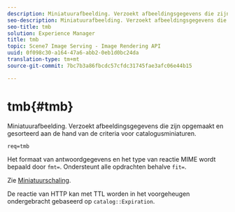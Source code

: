 ```yaml
---
description: Miniatuurafbeelding. Verzoekt afbeeldingsgegevens die zijn opgemaakt en gesorteerd aan de hand van de criteria voor catalogusminiaturen.
seo-description: Miniatuurafbeelding. Verzoekt afbeeldingsgegevens die zijn opgemaakt en gesorteerd aan de hand van de criteria voor catalogusminiaturen.
seo-title: tmb
solution: Experience Manager
title: tmb
topic: Scene7 Image Serving - Image Rendering API
uuid: 0f098c30-a164-47a6-abb2-0eb1d0bc24da
translation-type: tm+mt
source-git-commit: 7bc7b3a86fbcdc57cfdc31745fae3afc06e44b15

---
```



# tmb{#tmb}

Miniatuurafbeelding. Verzoekt afbeeldingsgegevens die zijn opgemaakt en gesorteerd aan de hand van de criteria voor catalogusminiaturen.

`req=tmb`

Het formaat van antwoordgegevens en het type van reactie MIME wordt bepaald door `fmt=`. Ondersteunt alle opdrachten behalve `fit=`.

Zie [Miniatuurschaling](../../../../../../is-api/http-ref/image-serving-api-ref/c-http-protocol-reference/c-notes-on-server-behavior/r-thumbnail-scaling.md#reference-0f71817f721d4913b34816758d69b07f).

De reactie van HTTP kan met TTL worden in het voorgeheugen ondergebracht gebaseerd op `catalog::Expiration`.
